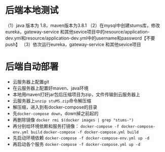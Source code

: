 # 后端本地测试
（1）java 版本为 1.8，maven版本为3.8.1
（2）在mysql中创建stums库，修改eureka，gateway-service 和其他sevice项目中的resource/application-dev.yml和resource/application-dev.yml中的username和password【不要push】
（3）依次运行eureka，gateway-service 和其他sevice项目

# 后端自动部署
* 云服务器上配置git
* 在云服务器上配置好maven、java环境
* 本地用maven打好jar包后压缩项目为zip，文件传输到云服务器上
* 云服务器上`unzip stuMS.zip`命令解压缩
* 解压缩，进入到有docker-compose的目录
*   先`docker-compose down`，down掉之前起的
*   再删除镜像 `docker rmi $(docker images | grep "stums-")`
*   再分别给环境依赖和服务打镜像：
`docker-compose -f docker-compose-env.yml build`
`docker-compose -f docker-compose.yml build`
*   先启动环境依赖 `docker-compose -f docker-compose-env.yml up -d`
*   再启动各个服务 `docker-compose -f docker-compose.yml up -d`

